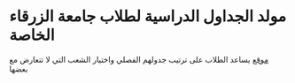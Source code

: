 # مولد الجداول الدراسية لطلاب جامعة الزرقاء الخاصة
[موقع](https://ramimanaf.github.io/Schedules-Generator/) يساعد الطلاب على ترتيب جدولهم الفصلي واختيار الشعب التي لا تتعارض مع بعضها
